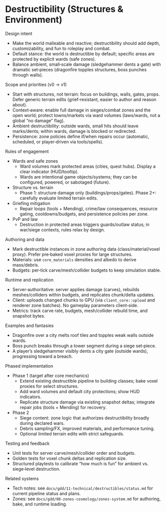 # Destructibility (Structures & Environment)

Design intent
- Make the world malleable and reactive; destructibility should add depth, customizability, and fun to roleplay and combat.
- Default stance: the world is destructible by default; specific areas are protected by explicit wards (safe zones).
- Balance ambient, small‑scale damage (sledgehammer dents a gate) with dramatic set‑pieces (dragonfire topples structures, boss punches through walls).

Scope and priorities (v0 → v1)
- Start with structures, not terrain: focus on buildings, walls, gates, props. Defer generic terrain edits (grief‑resistant, easier to author and reason about).
- Context‑aware: enable full damage in sieges/combat zones and the open world; protect towns/markets via ward volumes (laws/wards, not a global “no damage” flag).
- Ambient destructibility: outside wards, small hits should leave marks/dents; within wards, damage is blocked or redirected.
- Persistence: zone policies define if/when repairs occur (automatic, scheduled, or player‑driven via tools/spells).

Rules of engagement
- Wards and safe zones
  - Ward volumes mark protected areas (cities, quest hubs). Display a clear indicator (HUD/tooltip).
  - Wards are intentional game objects/systems; they can be configured, powered, or sabotaged (future).
- Structure vs. terrain
  - Phase 1: structure damage only (buildings/props/gates). Phase 2+: carefully evaluate limited terrain edits.
- Griefing mitigation
  - Repair loops (tools + Mending), crime/law consequences, resource gating, cooldowns/budgets, and persistence policies per zone.
- PvP and law
  - Destruction in protected areas triggers guards/outlaw status; in war/siege contexts, rules relax by design.

Authoring and data
- Mark destructible instances in zone authoring data (class/material/voxel proxy). Prefer pre‑baked voxel proxies for large structures.
- Materials: use `core_materials` densities and albedo to derive mass/debris.
- Budgets: per‑tick carve/mesh/collider budgets to keep simulation stable.

Runtime and replication
- Server‑authoritative: server applies damage (carves), rebuilds meshes/colliders within budgets, and replicates chunk/delta updates.
- Client: uploads changed chunks to GPU (via `client_core::upload` and renderer zone batches). No gameplay parameters client‑side.
- Metrics: track carve rate, budgets, mesh/collider rebuild time, and snapshot bytes.

Examples and fantasies
- Dragonfire over a city melts roof tiles and topples weak walls outside wards.
- Boss punch breaks through a tower segment during a siege set‑piece.
- A player’s sledgehammer visibly dents a city gate (outside wards), progressing toward a breach.

Phased implementation
- Phase 1 (target after core mechanics)
  - Extend existing destructible pipeline to building classes; bake voxel proxies for select structures.
  - Add ward volumes and default city protections; show HUD indicators.
  - Replicate structure damage via existing snapshot deltas; integrate repair jobs (tools + Mending) for recovery.
- Phase 2
  - Siege content: zone logic that authorizes destructibility broadly during declared wars.
  - Debris sampling/FX, improved materials, and performance tuning.
  - Optional limited terrain edits with strict safeguards.

Testing and feedback
- Unit tests for server carve/mesh/collider order and budgets.
- Golden tests for voxel chunk deltas and replication size.
- Structured playtests to calibrate “how much is fun” for ambient vs. siege‑level destruction.

Related systems
- Tech notes: see `docs/gdd/11-technical/destructibles/status.md` for current pipeline status and plans.
- Zones: see `docs/gdd/08-zones-cosmology/zones-system.md` for authoring, bake, and runtime loading.
